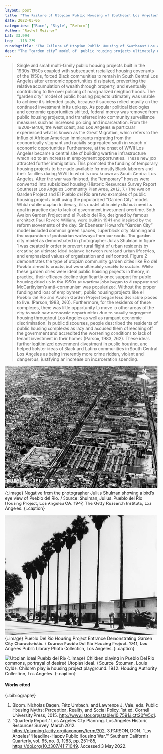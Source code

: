 ```yaml
---
layout: post
title: "The Failure of Utopian Public Housing of Southeast Los Angeles"
date: 2022-05-05
categories: ["Race", "Style", “Reform”]
Author: “Rachel Meisner"
Lat: 33.994
Lng:  -118.239
runningtitle: "The Failure of Utopian Public Housing of Southeast Los Angeles"
desc: "The “garden city” model of  public housing projects ultimately was unable to achieve its intended goals, as popular political ideologies and economic opportunities shifted, federal money was removed from public housing projects, and transferred into community surveillance measures such as increased policing and incarceration."
---
```


> Single and small multi-family public housing projects built in the 1930s-1950s coupled with subsequent racialized housing covenants of the 1950s, forced Black communities to remain in South Central Los Angeles after economic opportunities dissipated, preventing the relative accumulation of wealth through property, and eventually contributing  to the over policing of marginalized neighborhoods. The “garden city” model of  public housing projects ultimately was unable to achieve it’s intended goals, because it success relied heavily on the continued investment in its upkeep. As popular political ideologies and economic opportunities shifted, federal money was removed from public housing projects, and transferred into community surveillance measures such as increased policing and incarceration.
From the 1920s-1940s, the west coast, and Los Angeles in particular experienced what is known as the Great Migration, which refers to the influx of African American immigrants migrating from the economically stagnant and racially segregated south in search of economic opportunities. Furthermore, at the onset of WWII Los Angeles became a central site of building wartime infrastructure which led to an increase in employment opportunities. These new job attracted further immigration. This prompted the funding of temporary housing projects to be made available for mostly Black laborers and their families during WWII in what is now known as South Central Los Angeles. After the war was finished, the “temporary” houses were converted into subsidized housing (Historic Resources Survey Report Southeast Los Angeles Community Plan Area, 2012, 7.)
> The Avalon Garden Project and El Pueblo del Rio are two examples of public housing projects built using the popularized “Garden City” model. Which while utopian in theory, this model ultimately did not meet its goal in practice due to lack of government investment overtime. Both Avalon Garden Project and el Pueblo del Rio, designed by famous architect  Paul Revere William, were built in 1941 and inspired by the reform movements of the day.  Sir Ebenezer Howard’s “Garden City” model included common green spaces, superblock city planning and the separation of pedestrian walkways from car roads. The garden city model as demonstrated in photographer Julias Shulman in figure 1 was created in order to prevent rural flight of urban residents by creating an ultimate ideal balance between rural and urban lifestyles, and emphasized values of organization and self control. Figure 2 demonstrates the type of utopian community garden cities like Rio del Pueblo aimed to create, but were ultimately unable to sustain. 
> While these garden cities were ideal public housing projects in theory, in practice, their efficacy decline significantly once support for public housing dried up in the 1950s as wartime jobs began to disappear and McCarthyism’s anti-communism was popularized. Without the proper funding and loss of employment, public housing projects like el Pueblo del Rio and Avalon Garden Project began less desirable places to live. (Parson, 1983, 260). Furthermore, for the residents of these complexes, there was little opportunity to move to other areas of the city to seek new economic opportunities due to heavily segregated housing throughout Los Angeles as well as rampant economic discrimination. In public discourses, people described the residents of public housing complexes as lazy and accused them of leeching off the government and accredited the worsening conditions to lack of tenant investment in their homes (Parson, 1983, 262). These ideas further legitimized government divestment in public housing, and helped bolster ideas of Black and Latinx communities in South Central Los Angeles as being inherently more crime ridden, violent and dangerous, justifying an increase on incarceration spending. 

![Pueblo del Rio Birds Eye View](images/PueblodelRio_phase1_image1.jpg)
{:.image} 
Negative from the photographer Julius Shulman showing a bird’s eye view of Pueblo del Rio. / Source: Shulman, Julius. Pueblo del Rio Housing Project, Los Angeles CA. 1947, The Getty Research Institute, Los Angeles. 
{:.caption} 

![Garden City Model Pueblo del Rio](images/PueblodelRio_phase1_image2.jpg)
   {:.image} 
Pueblo Del Rio Housing Project Entrance Demonstrating Garden City Characteristic. / Source:  Pueblo Del Rio Housing Project. 1941, Los Angeles Public Library Photo Collection, Los Angeles.
 {:.caption} 

![Utopian ideal Pueblo del Rio](images/PueblodelRio_phase1_image3.jpg)
{:.image} 
Children playing in Pueblo Del Rio commons, portrayal of desired Utopian ideal. /  Source:  Stoumen, Louis Cylde. Children play in housing project playground. 1942.  Housing Authority Collection, Los Angeles.
 {:.caption} 

#### Works cited
{:.bibliography} 
1. Bloom, Nicholas Dagen, Fritz Umbach, and Lawrence J. Vale, eds. Public Housing Myths: Perception, Reality, and Social Policy. 1st ed. Cornell University Press, 2015. http://www.jstor.org/stable/10.7591/j.ctt20fw5x1.
2. “Quarterly Report.” Los Angeles City Planning. Los Angeles Historic Resources Survey, March 2012. https://planning.lacity.org/taxonomy/term/202. 
3.PARSON, DON. “Los Angeles’ ‘Headline-Happy Public Housing War.’” Southern California Quarterly, vol. 65, no. 3, 1983, pp. 251–85, https://doi.org/10.2307/41171049. Accessed 3 May 2022.
